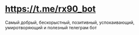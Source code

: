 # https://t.me/rx90_bot

Самый добрый, бескорыстный, позитивный, успокаивающий, умиротворяющий и полезный телеграм бот
